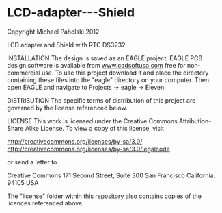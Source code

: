 LCD-adapter---Shield
====================

Copyright Michael Paholski 2012

LCD adapter and Shield with RTC DS3232 


INSTALLATION
The design is saved as an EAGLE project. EAGLE PCB design software is available from www.cadsoftusa.com free for non-commercial use. To use this project download it and place the directory containing these files into the "eagle" directory on your computer. Then open EAGLE and navigate to Projects -> eagle -> Eleven.

DISTRIBUTION
The specific terms of distribution of this project are governed by the license referenced below.

LICENSE
This work is licensed under the Creative Commons Attribution-Share Alike License.
To view a copy of this license, visit

http://creativecommons.org/licenses/by-sa/3.0/
http://creativecommons.org/licenses/by-sa/3.0/legalcode

or send a letter to

Creative Commons
171 Second Street, Suite 300
San Francisco
California, 94105
USA

The "license" folder within this repository also contains copies of the licences referenced above.
